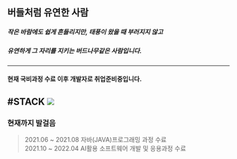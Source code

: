 ## 버들처럼 유연한 사람

##### 작은 바람에도 쉽게 흔들리지만, 태풍이 왔을 때 부러지지 않고<br>
##### 유연하게 그 자리를 지키는 버드나무같은 사람입니다. 
------------
#### 현재 국비과정 수료 이후 개발자로 취업준비중입니다.
#STACK
<img src="https://img.shields.io/badge/html5-E34F26?style=for-the-badge&logo=html5&logoColor=white">
------------

### 현재까지 발걸음
> 2021.06 ~ 2021.08 자바(JAVA)프로그래밍 과정 수료 <br>
> 2021.10 ~ 2022.04 AI활용 소프트웨어 개발 및 응용과정 수료 
<!--
**ryu9634/ryu9634** is a ✨ _special_ ✨ repository because its `README.md` (this file) appears on your GitHub profile.

Here are some ideas to get you started:

- 🔭 I’m currently working on ...
- 🌱 I’m currently learning ...
- 👯 I’m looking to collaborate on ...
- 🤔 I’m looking for help with ...
- 💬 Ask me about ...
- 📫 How to reach me: ...
- 😄 Pronouns: ...
- ⚡ Fun fact: ...
-->
